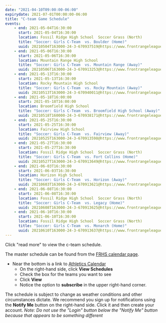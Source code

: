 ```yaml
---
date: "2021-04-10T09:00:00-06:00"
expirydate: 2021-07-01T00:00:00-06:00
title: "C-team Game Schedule"
events:
    - end: 2021-05-04T16:30:00
      start: 2021-05-04T16:30:00
      location: Fossil Ridge High School  Soccer Grass (North)
      title: "Soccer: Girls C-Team  vs. Boulder (Home)"
      uuid: 20210504T163000-24-3-670937519@https://www.frontrangeleague.org
    - end: 2021-05-06T16:30:00
      start: 2021-05-06T16:30:00
      location: Mountain Range High School
      title: "Soccer: Girls C-Team  vs. Mountain Range (Away)"
      uuid: 20210506T163000-24-3-670913253@https://www.frontrangeleague.org
    - end: 2021-05-13T16:30:00
      start: 2021-05-13T16:30:00
      location: Rocky Mountain High School
      title: "Soccer: Girls C-Team  vs. Rocky Mountain (Away)"
      uuid: 20210513T163000-24-3-670940011@https://www.frontrangeleague.org
    - end: 2021-05-18T16:00:00
      start: 2021-05-18T16:00:00
      location: Broomfield High School
      title: "Soccer: Girls C-Team  vs. Broomfield High School (Away)"
      uuid: 20210518T160000-24-3-670938171@https://www.frontrangeleague.org
    - end: 2021-05-25T16:30:00
      start: 2021-05-25T16:30:00
      location: Fairview High School
      title: "Soccer: Girls C-Team  vs. Fairview (Away)"
      uuid: 20210525T163000-24-3-670913598@https://www.frontrangeleague.org
    - end: 2021-05-27T16:30:00
      start: 2021-05-27T16:30:00
      location: Fossil Ridge High School  Soccer Grass (North)
      title: "Soccer: Girls C-Team  vs. Fort Collins (Home)"
      uuid: 20210527T163000-24-3-670913649@https://www.frontrangeleague.org
    - end: 2021-06-03T16:30:00
      start: 2021-06-03T16:30:00
      location: Horizon High School
      title: "Soccer: Girls C-Team  vs. Horizon (Away)"
      uuid: 20210603T163000-24-3-670913621@https://www.frontrangeleague.org
    - end: 2021-06-08T16:30:00
      start: 2021-06-08T16:30:00
      location: Fossil Ridge High School  Soccer Grass (North)
      title: "Soccer: Girls C-Team  vs. Legacy (Home)"
      uuid: 20210608T163000-24-3-670913625@https://www.frontrangeleague.org
    - end: 2021-06-10T16:30:00
      start: 2021-06-10T16:30:00
      location: Fossil Ridge High School  Soccer Grass (North)
      title: "Soccer: Girls C-Team  vs. Monarch (Home)"
      uuid: 20210610T163000-24-3-670913637@https://www.frontrangeleague.org
---
```


Click "read more" to view the c-team schedule.

<!--more-->

The master schedule can be found from the [FRHS calendar page][frh-schedules].

* Near the bottom is a link to [Athletics Calendar][athletic schedules]
    * On the right-hand side, click **View Schedules**
    * Check the box for the teams you want to see
    * Click **View**
    * Notice the option to **subscribe** in the upper right-hand corner.

The schedule is subject to change as weather conditions and other circumstances
dictate. We recommend you sign up for notifications using the **Notify Me**
button on the right-hand side. Click it and then create your account. *Note: Do
not use the "Login" button below the "Notify Me" button because that appears to
be something different*

[frh-schedules]: https://frh.psdschools.org/calendars-and-schedules
[athletic schedules]: http://www.frontrangeleague.org/g5-bin/client.cgi?G5genie=812&school_id=5
